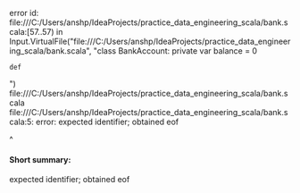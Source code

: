 error id: file:///C:/Users/anshp/IdeaProjects/practice_data_engineering_scala/bank.scala:[57..57) in Input.VirtualFile("file:///C:/Users/anshp/IdeaProjects/practice_data_engineering_scala/bank.scala", "class BankAccount:
    private var balance = 0

    def 
")
file:///C:/Users/anshp/IdeaProjects/practice_data_engineering_scala/bank.scala
file:///C:/Users/anshp/IdeaProjects/practice_data_engineering_scala/bank.scala:5: error: expected identifier; obtained eof

^
#### Short summary: 

expected identifier; obtained eof